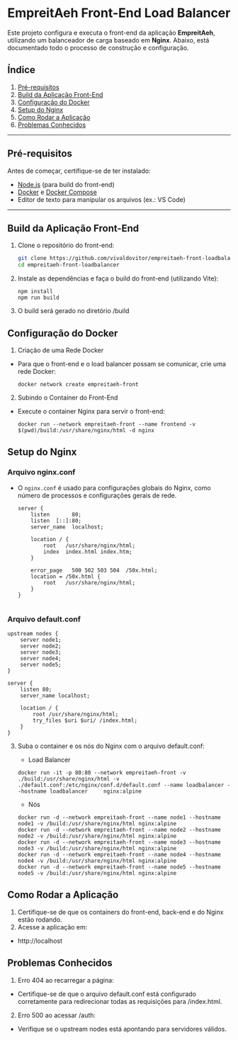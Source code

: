 # EmpreitAeh Front-End Load Balancer

Este projeto configura e executa o front-end da aplicação **EmpreitAeh**, utilizando um balanceador de carga baseado em **Nginx**. Abaixo, está documentado todo o processo de construção e configuração.

## Índice
1. [Pré-requisitos](#pré-requisitos)
2. [Build da Aplicação Front-End](#build-da-aplicação-front-end)
3. [Configuração do Docker](#configuração-do-docker)
4. [Setup do Nginx](#setup-do-nginx)
5. [Como Rodar a Aplicação](#como-rodar-a-aplicação)
6. [Problemas Conhecidos](#problemas-conhecidos)

---

## Pré-requisitos

Antes de começar, certifique-se de ter instalado:
- [Node.js](https://nodejs.org/) (para build do front-end)
- [Docker](https://www.docker.com/) e [Docker Compose](https://docs.docker.com/compose/)
- Editor de texto para manipular os arquivos (ex.: VS Code)

---

## Build da Aplicação Front-End

1. Clone o repositório do front-end:
    ```bash
    git clone https://github.com/vivaldovitor/empreitaeh-front-loadbalancer.git
    cd empreitaeh-front-loadbalancer
    ```

2. Instale as dependências e faça o build do front-end (utilizando Vite):
    ```
    npm install
    npm run build
    ```

3. O build será gerado no diretório /build


## Configuração do Docker

1. Criação de uma Rede Docker
- Para que o front-end e o load balancer possam se comunicar, crie uma rede Docker:
    ```
    docker network create empreitaeh-front
    ```

2. Subindo o Container do Front-End
- Execute o container Nginx para servir o front-end:
    ```
    docker run --network empreitaeh-front --name frontend -v $(pwd)/build:/usr/share/nginx/html -d nginx
    ```

## Setup do Nginx 

### Arquivo nginx.conf
- O `nginx.conf` é usado para configurações globais do Nginx, como número de processos e configurações gerais de rede.


    ```nginx
    server {
        listen       80;
        listen  [::]:80;
        server_name  localhost;

        location / {
            root   /usr/share/nginx/html;
            index  index.html index.htm;
        }

        error_page   500 502 503 504  /50x.html;
        location = /50x.html {
            root   /usr/share/nginx/html;
        }
    }
    

### Arquivo default.conf
    
    upstream nodes {
        server node1;
        server node2;
        server node3;
        server node4;
        server node5;
    }

    server {
        listen 80;
        server_name localhost;

        location / {
            root /usr/share/nginx/html;
            try_files $uri $uri/ /index.html;
        }
    }
    

3. Suba o container e os nós do Nginx com o arquivo default.conf:
    - Load Balancer
    
    ```
    docker run -it -p 80:80 --network empreitaeh-front -v ./build:/usr/share/nginx/html -v ./default.conf:/etc/nginx/conf.d/default.conf --name loadbalancer --hostname loadbalancer     nginx:alpine
    ```

    - Nós
    
    ```
    docker run -d --network empreitaeh-front --name node1 --hostname node1 -v /build:/usr/share/nginx/html nginx:alpine
    docker run -d --network empreitaeh-front --name node2 --hostname node2 -v /build:/usr/share/nginx/html nginx:alpine
    docker run -d --network empreitaeh-front --name node3 --hostname node3 -v /build:/usr/share/nginx/html nginx:alpine
    docker run -d --network empreitaeh-front --name node4 --hostname node4 -v /build:/usr/share/nginx/html nginx:alpine
    docker run -d --network empreitaeh-front --name node5 --hostname node5 -v /build:/usr/share/nginx/html nginx:alpine
    ```


## Como Rodar a Aplicação

1. Certifique-se de que os containers do front-end, back-end e do Nginx estão rodando.
2. Acesse a aplicação em:
- http://localhost


## Problemas Conhecidos

1. Erro 404 ao recarregar a página:

- Certifique-se de que o arquivo default.conf está configurado corretamente para redirecionar todas as requisições para /index.html.
    
2. Erro 500 ao acessar /auth:

- Verifique se o upstream nodes está apontando para servidores válidos.
